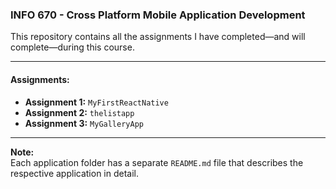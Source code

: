 ### **INFO 670 - Cross Platform Mobile Application Development**

This repository contains all the assignments I have completed—and will complete—during this course.

---

#### **Assignments:**

- **Assignment 1:** `MyFirstReactNative`  
- **Assignment 2:** `thelistapp`
- **Assignment 3:** `MyGalleryApp`

---

**Note:**  
Each application folder has a separate `README.md` file that describes the respective application in detail.
